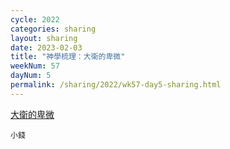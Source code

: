 ```yaml
---
cycle: 2022
categories: sharing
layout: sharing
date: 2023-02-03
title: "神學梳理：大衛的卑微"
weekNum: 57
dayNum: 5
permalink: /sharing/2022/wk57-day5-sharing.html
---
```


[大衛的卑微](https://eccseattle.github.io/media/sharing/2022/wk057/2023-02-03-bin.m4a)

`小錢`
